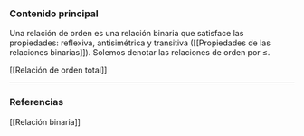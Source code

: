 ### Contenido principal

Una relación de orden es una relación binaria que satisface las propiedades: reflexiva, antisimétrica y transitiva ([[Propiedades de las relaciones binarias]]). Solemos denotar las relaciones de orden por $\le$.

[[Relación de orden total]]

--- 
### Referencias

[[Relación binaria]]